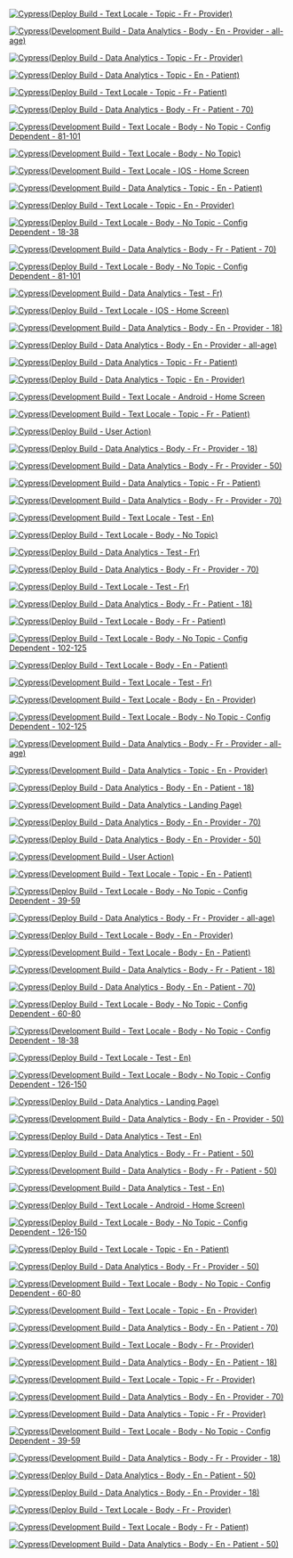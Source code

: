 [comment]: <> (This file is automatically generated by scripts/generate_cypress_test_workflow_ci_configs.py, please do not manually update this file. Update the script!)

[![Cypress(Deploy Build - Text Locale - Topic - Fr - Provider)](https://github.com/uoForms/App-CANBeWell/actions/workflows/ci-deploy-cy-test-text-locale-topic-fr-provider.yml/badge.svg)](https://github.com/uoForms/App-CANBeWell/actions/workflows/ci-deploy-cy-test-text-locale-topic-fr-provider.yml)

[![Cypress(Development Build - Data Analytics - Body - En - Provider - all-age)](https://github.com/uoForms/App-CANBeWell/actions/workflows/ci-build-cy-test-data-analytics-body-en-provider-all-age.yml/badge.svg)](https://github.com/uoForms/App-CANBeWell/actions/workflows/ci-build-cy-test-data-analytics-body-en-provider-all-age.yml)

[![Cypress(Deploy Build - Data Analytics - Topic - Fr - Provider)](https://github.com/uoForms/App-CANBeWell/actions/workflows/ci-deploy-cy-test-data-analytics-topic-fr-provider.yml/badge.svg)](https://github.com/uoForms/App-CANBeWell/actions/workflows/ci-deploy-cy-test-data-analytics-topic-fr-provider.yml)

[![Cypress(Deploy Build - Data Analytics - Topic - En - Patient)](https://github.com/uoForms/App-CANBeWell/actions/workflows/ci-deploy-cy-test-data-analytics-topic-en-patient.yml/badge.svg)](https://github.com/uoForms/App-CANBeWell/actions/workflows/ci-deploy-cy-test-data-analytics-topic-en-patient.yml)

[![Cypress(Deploy Build - Text Locale - Topic - Fr - Patient)](https://github.com/uoForms/App-CANBeWell/actions/workflows/ci-deploy-cy-test-text-locale-topic-fr-patient.yml/badge.svg)](https://github.com/uoForms/App-CANBeWell/actions/workflows/ci-deploy-cy-test-text-locale-topic-fr-patient.yml)

[![Cypress(Deploy Build - Data Analytics - Body - Fr - Patient - 70)](https://github.com/uoForms/App-CANBeWell/actions/workflows/ci-deploy-cy-test-data-analytics-body-fr-patient-70.yml/badge.svg)](https://github.com/uoForms/App-CANBeWell/actions/workflows/ci-deploy-cy-test-data-analytics-body-fr-patient-70.yml)

[![Cypress(Development Build - Text Locale - Body - No Topic - Config Dependent - 81-101](https://github.com/uoForms/App-CANBeWell/actions/workflows/ci-build-cy-test-text-locale-body-no-topic-config-dependent-81-101.yml/badge.svg)](https://github.com/uoForms/App-CANBeWell/actions/workflows/ci-build-cy-test-text-locale-body-no-topic-config-dependent-81-101.yml)

[![Cypress(Development Build - Text Locale - Body - No Topic)](https://github.com/uoForms/App-CANBeWell/actions/workflows/ci-build-cy-test-text-locale-body-no-topic.yml/badge.svg)](https://github.com/uoForms/App-CANBeWell/actions/workflows/ci-build-cy-test-text-locale-body-no-topic.yml)

[![Cypress(Development Build - Text Locale - IOS - Home Screen](https://github.com/uoForms/App-CANBeWell/actions/workflows/ci-build-cy-test-text-locale-ios.yml/badge.svg)](https://github.com/uoForms/App-CANBeWell/actions/workflows/ci-build-cy-test-text-locale-ios.yml)

[![Cypress(Development Build - Data Analytics - Topic - En - Patient)](https://github.com/uoForms/App-CANBeWell/actions/workflows/ci-build-cy-test-data-analytics-topic-en-patient.yml/badge.svg)](https://github.com/uoForms/App-CANBeWell/actions/workflows/ci-build-cy-test-data-analytics-topic-en-patient.yml)

[![Cypress(Deploy Build - Text Locale - Topic - En - Provider)](https://github.com/uoForms/App-CANBeWell/actions/workflows/ci-deploy-cy-test-text-locale-topic-en-provider.yml/badge.svg)](https://github.com/uoForms/App-CANBeWell/actions/workflows/ci-deploy-cy-test-text-locale-topic-en-provider.yml)

[![Cypress(Deploy Build - Text Locale - Body - No Topic - Config Dependent - 18-38](https://github.com/uoForms/App-CANBeWell/actions/workflows/ci-deploy-cy-test-text-locale-body-no-topic-config-dependent-18-38.yml/badge.svg)](https://github.com/uoForms/App-CANBeWell/actions/workflows/ci-deploy-cy-test-text-locale-body-no-topic-config-dependent-18-38.yml)

[![Cypress(Development Build - Data Analytics - Body - Fr - Patient - 70)](https://github.com/uoForms/App-CANBeWell/actions/workflows/ci-build-cy-test-data-analytics-body-fr-patient-70.yml/badge.svg)](https://github.com/uoForms/App-CANBeWell/actions/workflows/ci-build-cy-test-data-analytics-body-fr-patient-70.yml)

[![Cypress(Deploy Build - Text Locale - Body - No Topic - Config Dependent - 81-101](https://github.com/uoForms/App-CANBeWell/actions/workflows/ci-deploy-cy-test-text-locale-body-no-topic-config-dependent-81-101.yml/badge.svg)](https://github.com/uoForms/App-CANBeWell/actions/workflows/ci-deploy-cy-test-text-locale-body-no-topic-config-dependent-81-101.yml)

[![Cypress(Development Build - Data Analytics - Test - Fr)](https://github.com/uoForms/App-CANBeWell/actions/workflows/ci-build-cy-test-data-analytics-test-fr.yml/badge.svg)](https://github.com/uoForms/App-CANBeWell/actions/workflows/ci-build-cy-test-data-analytics-test-fr.yml)

[![Cypress(Deploy Build - Text Locale - IOS - Home Screen)](https://github.com/uoForms/App-CANBeWell/actions/workflows/ci-deploy-cy-test-text-locale-ios.yml/badge.svg)](https://github.com/uoForms/App-CANBeWell/actions/workflows/ci-deploy-cy-test-text-locale-ios.yml)

[![Cypress(Development Build - Data Analytics - Body - En - Provider - 18)](https://github.com/uoForms/App-CANBeWell/actions/workflows/ci-build-cy-test-data-analytics-body-en-provider-18.yml/badge.svg)](https://github.com/uoForms/App-CANBeWell/actions/workflows/ci-build-cy-test-data-analytics-body-en-provider-18.yml)

[![Cypress(Deploy Build - Data Analytics - Body - En - Provider - all-age)](https://github.com/uoForms/App-CANBeWell/actions/workflows/ci-deploy-cy-test-data-analytics-body-en-provider-all-age.yml/badge.svg)](https://github.com/uoForms/App-CANBeWell/actions/workflows/ci-deploy-cy-test-data-analytics-body-en-provider-all-age.yml)

[![Cypress(Deploy Build - Data Analytics - Topic - Fr - Patient)](https://github.com/uoForms/App-CANBeWell/actions/workflows/ci-deploy-cy-test-data-analytics-topic-fr-patient.yml/badge.svg)](https://github.com/uoForms/App-CANBeWell/actions/workflows/ci-deploy-cy-test-data-analytics-topic-fr-patient.yml)

[![Cypress(Deploy Build - Data Analytics - Topic - En - Provider)](https://github.com/uoForms/App-CANBeWell/actions/workflows/ci-deploy-cy-test-data-analytics-topic-en-provider.yml/badge.svg)](https://github.com/uoForms/App-CANBeWell/actions/workflows/ci-deploy-cy-test-data-analytics-topic-en-provider.yml)

[![Cypress(Development Build - Text Locale - Android - Home Screen](https://github.com/uoForms/App-CANBeWell/actions/workflows/ci-build-cy-test-text-locale-android.yml/badge.svg)](https://github.com/uoForms/App-CANBeWell/actions/workflows/ci-build-cy-test-text-locale-android.yml)

[![Cypress(Development Build - Text Locale - Topic - Fr - Patient)](https://github.com/uoForms/App-CANBeWell/actions/workflows/ci-build-cy-test-text-locale-topic-fr-patient.yml/badge.svg)](https://github.com/uoForms/App-CANBeWell/actions/workflows/ci-build-cy-test-text-locale-topic-fr-patient.yml)

[![Cypress(Deploy Build - User Action)](https://github.com/uoForms/App-CANBeWell/actions/workflows/ci-deploy-cy-test-user-action.yml/badge.svg)](https://github.com/uoForms/App-CANBeWell/actions/workflows/ci-deploy-cy-test-user-action.yml)

[![Cypress(Deploy Build - Data Analytics - Body - Fr - Provider - 18)](https://github.com/uoForms/App-CANBeWell/actions/workflows/ci-deploy-cy-test-data-analytics-body-fr-provider-18.yml/badge.svg)](https://github.com/uoForms/App-CANBeWell/actions/workflows/ci-deploy-cy-test-data-analytics-body-fr-provider-18.yml)

[![Cypress(Development Build - Data Analytics - Body - Fr - Provider - 50)](https://github.com/uoForms/App-CANBeWell/actions/workflows/ci-build-cy-test-data-analytics-body-fr-provider-50.yml/badge.svg)](https://github.com/uoForms/App-CANBeWell/actions/workflows/ci-build-cy-test-data-analytics-body-fr-provider-50.yml)

[![Cypress(Development Build - Data Analytics - Topic - Fr - Patient)](https://github.com/uoForms/App-CANBeWell/actions/workflows/ci-build-cy-test-data-analytics-topic-fr-patient.yml/badge.svg)](https://github.com/uoForms/App-CANBeWell/actions/workflows/ci-build-cy-test-data-analytics-topic-fr-patient.yml)

[![Cypress(Development Build - Data Analytics - Body - Fr - Provider - 70)](https://github.com/uoForms/App-CANBeWell/actions/workflows/ci-build-cy-test-data-analytics-body-fr-provider-70.yml/badge.svg)](https://github.com/uoForms/App-CANBeWell/actions/workflows/ci-build-cy-test-data-analytics-body-fr-provider-70.yml)

[![Cypress(Development Build - Text Locale - Test - En)](https://github.com/uoForms/App-CANBeWell/actions/workflows/ci-build-cy-test-text-locale-test-en.yml/badge.svg)](https://github.com/uoForms/App-CANBeWell/actions/workflows/ci-build-cy-test-text-locale-test-en.yml)

[![Cypress(Deploy Build - Text Locale - Body - No Topic)](https://github.com/uoForms/App-CANBeWell/actions/workflows/ci-deploy-cy-test-text-locale-body-no-topic.yml/badge.svg)](https://github.com/uoForms/App-CANBeWell/actions/workflows/ci-deploy-cy-test-text-locale-body-no-topic.yml)

[![Cypress(Deploy Build - Data Analytics - Test - Fr)](https://github.com/uoForms/App-CANBeWell/actions/workflows/ci-deploy-cy-test-data-analytics-test-fr.yml/badge.svg)](https://github.com/uoForms/App-CANBeWell/actions/workflows/ci-deploy-cy-test-data-analytics-test-fr.yml)

[![Cypress(Deploy Build - Data Analytics - Body - Fr - Provider - 70)](https://github.com/uoForms/App-CANBeWell/actions/workflows/ci-deploy-cy-test-data-analytics-body-fr-provider-70.yml/badge.svg)](https://github.com/uoForms/App-CANBeWell/actions/workflows/ci-deploy-cy-test-data-analytics-body-fr-provider-70.yml)

[![Cypress(Deploy Build - Text Locale - Test - Fr)](https://github.com/uoForms/App-CANBeWell/actions/workflows/ci-deploy-cy-test-text-locale-test-fr.yml/badge.svg)](https://github.com/uoForms/App-CANBeWell/actions/workflows/ci-deploy-cy-test-text-locale-test-fr.yml)

[![Cypress(Deploy Build - Data Analytics - Body - Fr - Patient - 18)](https://github.com/uoForms/App-CANBeWell/actions/workflows/ci-deploy-cy-test-data-analytics-body-fr-patient-18.yml/badge.svg)](https://github.com/uoForms/App-CANBeWell/actions/workflows/ci-deploy-cy-test-data-analytics-body-fr-patient-18.yml)

[![Cypress(Deploy Build - Text Locale - Body - Fr - Patient)](https://github.com/uoForms/App-CANBeWell/actions/workflows/ci-deploy-cy-test-text-locale-body-fr-patient.yml/badge.svg)](https://github.com/uoForms/App-CANBeWell/actions/workflows/ci-deploy-cy-test-text-locale-body-fr-patient.yml)

[![Cypress(Deploy Build - Text Locale - Body - No Topic - Config Dependent - 102-125](https://github.com/uoForms/App-CANBeWell/actions/workflows/ci-deploy-cy-test-text-locale-body-no-topic-config-dependent-102-125.yml/badge.svg)](https://github.com/uoForms/App-CANBeWell/actions/workflows/ci-deploy-cy-test-text-locale-body-no-topic-config-dependent-102-125.yml)

[![Cypress(Deploy Build - Text Locale - Body - En - Patient)](https://github.com/uoForms/App-CANBeWell/actions/workflows/ci-deploy-cy-test-text-locale-body-en-patient.yml/badge.svg)](https://github.com/uoForms/App-CANBeWell/actions/workflows/ci-deploy-cy-test-text-locale-body-en-patient.yml)

[![Cypress(Development Build - Text Locale - Test - Fr)](https://github.com/uoForms/App-CANBeWell/actions/workflows/ci-build-cy-test-text-locale-test-fr.yml/badge.svg)](https://github.com/uoForms/App-CANBeWell/actions/workflows/ci-build-cy-test-text-locale-test-fr.yml)

[![Cypress(Development Build - Text Locale - Body - En - Provider)](https://github.com/uoForms/App-CANBeWell/actions/workflows/ci-build-cy-test-text-locale-body-en-provider.yml/badge.svg)](https://github.com/uoForms/App-CANBeWell/actions/workflows/ci-build-cy-test-text-locale-body-en-provider.yml)

[![Cypress(Development Build - Text Locale - Body - No Topic - Config Dependent - 102-125](https://github.com/uoForms/App-CANBeWell/actions/workflows/ci-build-cy-test-text-locale-body-no-topic-config-dependent-102-125.yml/badge.svg)](https://github.com/uoForms/App-CANBeWell/actions/workflows/ci-build-cy-test-text-locale-body-no-topic-config-dependent-102-125.yml)

[![Cypress(Development Build - Data Analytics - Body - Fr - Provider - all-age)](https://github.com/uoForms/App-CANBeWell/actions/workflows/ci-build-cy-test-data-analytics-body-fr-provider-all-age.yml/badge.svg)](https://github.com/uoForms/App-CANBeWell/actions/workflows/ci-build-cy-test-data-analytics-body-fr-provider-all-age.yml)

[![Cypress(Development Build - Data Analytics - Topic - En - Provider)](https://github.com/uoForms/App-CANBeWell/actions/workflows/ci-build-cy-test-data-analytics-topic-en-provider.yml/badge.svg)](https://github.com/uoForms/App-CANBeWell/actions/workflows/ci-build-cy-test-data-analytics-topic-en-provider.yml)

[![Cypress(Deploy Build - Data Analytics - Body - En - Patient - 18)](https://github.com/uoForms/App-CANBeWell/actions/workflows/ci-deploy-cy-test-data-analytics-body-en-patient-18.yml/badge.svg)](https://github.com/uoForms/App-CANBeWell/actions/workflows/ci-deploy-cy-test-data-analytics-body-en-patient-18.yml)

[![Cypress(Development Build - Data Analytics - Landing Page)](https://github.com/uoForms/App-CANBeWell/actions/workflows/ci-build-cy-test-data-analytics-landing-page.yml/badge.svg)](https://github.com/uoForms/App-CANBeWell/actions/workflows/ci-build-cy-test-data-analytics-landing-page.yml)

[![Cypress(Deploy Build - Data Analytics - Body - En - Provider - 70)](https://github.com/uoForms/App-CANBeWell/actions/workflows/ci-deploy-cy-test-data-analytics-body-en-provider-70.yml/badge.svg)](https://github.com/uoForms/App-CANBeWell/actions/workflows/ci-deploy-cy-test-data-analytics-body-en-provider-70.yml)

[![Cypress(Deploy Build - Data Analytics - Body - En - Provider - 50)](https://github.com/uoForms/App-CANBeWell/actions/workflows/ci-deploy-cy-test-data-analytics-body-en-provider-50.yml/badge.svg)](https://github.com/uoForms/App-CANBeWell/actions/workflows/ci-deploy-cy-test-data-analytics-body-en-provider-50.yml)

[![Cypress(Development Build - User Action)](https://github.com/uoForms/App-CANBeWell/actions/workflows/ci-build-cy-test-user-action.yml/badge.svg)](https://github.com/uoForms/App-CANBeWell/actions/workflows/ci-build-cy-test-user-action.yml)

[![Cypress(Development Build - Text Locale - Topic - En - Patient)](https://github.com/uoForms/App-CANBeWell/actions/workflows/ci-build-cy-test-text-locale-topic-en-patient.yml/badge.svg)](https://github.com/uoForms/App-CANBeWell/actions/workflows/ci-build-cy-test-text-locale-topic-en-patient.yml)

[![Cypress(Deploy Build - Text Locale - Body - No Topic - Config Dependent - 39-59](https://github.com/uoForms/App-CANBeWell/actions/workflows/ci-deploy-cy-test-text-locale-body-no-topic-config-dependent-39-59.yml/badge.svg)](https://github.com/uoForms/App-CANBeWell/actions/workflows/ci-deploy-cy-test-text-locale-body-no-topic-config-dependent-39-59.yml)

[![Cypress(Deploy Build - Data Analytics - Body - Fr - Provider - all-age)](https://github.com/uoForms/App-CANBeWell/actions/workflows/ci-deploy-cy-test-data-analytics-body-fr-provider-all-age.yml/badge.svg)](https://github.com/uoForms/App-CANBeWell/actions/workflows/ci-deploy-cy-test-data-analytics-body-fr-provider-all-age.yml)

[![Cypress(Deploy Build - Text Locale - Body - En - Provider)](https://github.com/uoForms/App-CANBeWell/actions/workflows/ci-deploy-cy-test-text-locale-body-en-provider.yml/badge.svg)](https://github.com/uoForms/App-CANBeWell/actions/workflows/ci-deploy-cy-test-text-locale-body-en-provider.yml)

[![Cypress(Development Build - Text Locale - Body - En - Patient)](https://github.com/uoForms/App-CANBeWell/actions/workflows/ci-build-cy-test-text-locale-body-en-patient.yml/badge.svg)](https://github.com/uoForms/App-CANBeWell/actions/workflows/ci-build-cy-test-text-locale-body-en-patient.yml)

[![Cypress(Development Build - Data Analytics - Body - Fr - Patient - 18)](https://github.com/uoForms/App-CANBeWell/actions/workflows/ci-build-cy-test-data-analytics-body-fr-patient-18.yml/badge.svg)](https://github.com/uoForms/App-CANBeWell/actions/workflows/ci-build-cy-test-data-analytics-body-fr-patient-18.yml)

[![Cypress(Deploy Build - Data Analytics - Body - En - Patient - 70)](https://github.com/uoForms/App-CANBeWell/actions/workflows/ci-deploy-cy-test-data-analytics-body-en-patient-70.yml/badge.svg)](https://github.com/uoForms/App-CANBeWell/actions/workflows/ci-deploy-cy-test-data-analytics-body-en-patient-70.yml)

[![Cypress(Deploy Build - Text Locale - Body - No Topic - Config Dependent - 60-80](https://github.com/uoForms/App-CANBeWell/actions/workflows/ci-deploy-cy-test-text-locale-body-no-topic-config-dependent-60-80.yml/badge.svg)](https://github.com/uoForms/App-CANBeWell/actions/workflows/ci-deploy-cy-test-text-locale-body-no-topic-config-dependent-60-80.yml)

[![Cypress(Development Build - Text Locale - Body - No Topic - Config Dependent - 18-38](https://github.com/uoForms/App-CANBeWell/actions/workflows/ci-build-cy-test-text-locale-body-no-topic-config-dependent-18-38.yml/badge.svg)](https://github.com/uoForms/App-CANBeWell/actions/workflows/ci-build-cy-test-text-locale-body-no-topic-config-dependent-18-38.yml)

[![Cypress(Deploy Build - Text Locale - Test - En)](https://github.com/uoForms/App-CANBeWell/actions/workflows/ci-deploy-cy-test-text-locale-test-en.yml/badge.svg)](https://github.com/uoForms/App-CANBeWell/actions/workflows/ci-deploy-cy-test-text-locale-test-en.yml)

[![Cypress(Development Build - Text Locale - Body - No Topic - Config Dependent - 126-150](https://github.com/uoForms/App-CANBeWell/actions/workflows/ci-build-cy-test-text-locale-body-no-topic-config-dependent-126-150.yml/badge.svg)](https://github.com/uoForms/App-CANBeWell/actions/workflows/ci-build-cy-test-text-locale-body-no-topic-config-dependent-126-150.yml)

[![Cypress(Deploy Build - Data Analytics - Landing Page)](https://github.com/uoForms/App-CANBeWell/actions/workflows/ci-deploy-cy-test-data-analytics-landing-page.yml/badge.svg)](https://github.com/uoForms/App-CANBeWell/actions/workflows/ci-deploy-cy-test-data-analytics-landing-page.yml)

[![Cypress(Development Build - Data Analytics - Body - En - Provider - 50)](https://github.com/uoForms/App-CANBeWell/actions/workflows/ci-build-cy-test-data-analytics-body-en-provider-50.yml/badge.svg)](https://github.com/uoForms/App-CANBeWell/actions/workflows/ci-build-cy-test-data-analytics-body-en-provider-50.yml)

[![Cypress(Deploy Build - Data Analytics - Test - En)](https://github.com/uoForms/App-CANBeWell/actions/workflows/ci-deploy-cy-test-data-analytics-test-en.yml/badge.svg)](https://github.com/uoForms/App-CANBeWell/actions/workflows/ci-deploy-cy-test-data-analytics-test-en.yml)

[![Cypress(Deploy Build - Data Analytics - Body - Fr - Patient - 50)](https://github.com/uoForms/App-CANBeWell/actions/workflows/ci-deploy-cy-test-data-analytics-body-fr-patient-50.yml/badge.svg)](https://github.com/uoForms/App-CANBeWell/actions/workflows/ci-deploy-cy-test-data-analytics-body-fr-patient-50.yml)

[![Cypress(Development Build - Data Analytics - Body - Fr - Patient - 50)](https://github.com/uoForms/App-CANBeWell/actions/workflows/ci-build-cy-test-data-analytics-body-fr-patient-50.yml/badge.svg)](https://github.com/uoForms/App-CANBeWell/actions/workflows/ci-build-cy-test-data-analytics-body-fr-patient-50.yml)

[![Cypress(Development Build - Data Analytics - Test - En)](https://github.com/uoForms/App-CANBeWell/actions/workflows/ci-build-cy-test-data-analytics-test-en.yml/badge.svg)](https://github.com/uoForms/App-CANBeWell/actions/workflows/ci-build-cy-test-data-analytics-test-en.yml)

[![Cypress(Deploy Build - Text Locale - Android - Home Screen)](https://github.com/uoForms/App-CANBeWell/actions/workflows/ci-deploy-cy-test-text-locale-android.yml/badge.svg)](https://github.com/uoForms/App-CANBeWell/actions/workflows/ci-deploy-cy-test-text-locale-android.yml)

[![Cypress(Deploy Build - Text Locale - Body - No Topic - Config Dependent - 126-150](https://github.com/uoForms/App-CANBeWell/actions/workflows/ci-deploy-cy-test-text-locale-body-no-topic-config-dependent-126-150.yml/badge.svg)](https://github.com/uoForms/App-CANBeWell/actions/workflows/ci-deploy-cy-test-text-locale-body-no-topic-config-dependent-126-150.yml)

[![Cypress(Deploy Build - Text Locale - Topic - En - Patient)](https://github.com/uoForms/App-CANBeWell/actions/workflows/ci-deploy-cy-test-text-locale-topic-en-patient.yml/badge.svg)](https://github.com/uoForms/App-CANBeWell/actions/workflows/ci-deploy-cy-test-text-locale-topic-en-patient.yml)

[![Cypress(Deploy Build - Data Analytics - Body - Fr - Provider - 50)](https://github.com/uoForms/App-CANBeWell/actions/workflows/ci-deploy-cy-test-data-analytics-body-fr-provider-50.yml/badge.svg)](https://github.com/uoForms/App-CANBeWell/actions/workflows/ci-deploy-cy-test-data-analytics-body-fr-provider-50.yml)

[![Cypress(Development Build - Text Locale - Body - No Topic - Config Dependent - 60-80](https://github.com/uoForms/App-CANBeWell/actions/workflows/ci-build-cy-test-text-locale-body-no-topic-config-dependent-60-80.yml/badge.svg)](https://github.com/uoForms/App-CANBeWell/actions/workflows/ci-build-cy-test-text-locale-body-no-topic-config-dependent-60-80.yml)

[![Cypress(Development Build - Text Locale - Topic - En - Provider)](https://github.com/uoForms/App-CANBeWell/actions/workflows/ci-build-cy-test-text-locale-topic-en-provider.yml/badge.svg)](https://github.com/uoForms/App-CANBeWell/actions/workflows/ci-build-cy-test-text-locale-topic-en-provider.yml)

[![Cypress(Development Build - Data Analytics - Body - En - Patient - 70)](https://github.com/uoForms/App-CANBeWell/actions/workflows/ci-build-cy-test-data-analytics-body-en-patient-70.yml/badge.svg)](https://github.com/uoForms/App-CANBeWell/actions/workflows/ci-build-cy-test-data-analytics-body-en-patient-70.yml)

[![Cypress(Development Build - Text Locale - Body - Fr - Provider)](https://github.com/uoForms/App-CANBeWell/actions/workflows/ci-build-cy-test-text-locale-body-fr-provider.yml/badge.svg)](https://github.com/uoForms/App-CANBeWell/actions/workflows/ci-build-cy-test-text-locale-body-fr-provider.yml)

[![Cypress(Development Build - Data Analytics - Body - En - Patient - 18)](https://github.com/uoForms/App-CANBeWell/actions/workflows/ci-build-cy-test-data-analytics-body-en-patient-18.yml/badge.svg)](https://github.com/uoForms/App-CANBeWell/actions/workflows/ci-build-cy-test-data-analytics-body-en-patient-18.yml)

[![Cypress(Development Build - Text Locale - Topic - Fr - Provider)](https://github.com/uoForms/App-CANBeWell/actions/workflows/ci-build-cy-test-text-locale-topic-fr-provider.yml/badge.svg)](https://github.com/uoForms/App-CANBeWell/actions/workflows/ci-build-cy-test-text-locale-topic-fr-provider.yml)

[![Cypress(Development Build - Data Analytics - Body - En - Provider - 70)](https://github.com/uoForms/App-CANBeWell/actions/workflows/ci-build-cy-test-data-analytics-body-en-provider-70.yml/badge.svg)](https://github.com/uoForms/App-CANBeWell/actions/workflows/ci-build-cy-test-data-analytics-body-en-provider-70.yml)

[![Cypress(Development Build - Data Analytics - Topic - Fr - Provider)](https://github.com/uoForms/App-CANBeWell/actions/workflows/ci-build-cy-test-data-analytics-topic-fr-provider.yml/badge.svg)](https://github.com/uoForms/App-CANBeWell/actions/workflows/ci-build-cy-test-data-analytics-topic-fr-provider.yml)

[![Cypress(Development Build - Text Locale - Body - No Topic - Config Dependent - 39-59](https://github.com/uoForms/App-CANBeWell/actions/workflows/ci-build-cy-test-text-locale-body-no-topic-config-dependent-39-59.yml/badge.svg)](https://github.com/uoForms/App-CANBeWell/actions/workflows/ci-build-cy-test-text-locale-body-no-topic-config-dependent-39-59.yml)

[![Cypress(Development Build - Data Analytics - Body - Fr - Provider - 18)](https://github.com/uoForms/App-CANBeWell/actions/workflows/ci-build-cy-test-data-analytics-body-fr-provider-18.yml/badge.svg)](https://github.com/uoForms/App-CANBeWell/actions/workflows/ci-build-cy-test-data-analytics-body-fr-provider-18.yml)

[![Cypress(Deploy Build - Data Analytics - Body - En - Patient - 50)](https://github.com/uoForms/App-CANBeWell/actions/workflows/ci-deploy-cy-test-data-analytics-body-en-patient-50.yml/badge.svg)](https://github.com/uoForms/App-CANBeWell/actions/workflows/ci-deploy-cy-test-data-analytics-body-en-patient-50.yml)

[![Cypress(Deploy Build - Data Analytics - Body - En - Provider - 18)](https://github.com/uoForms/App-CANBeWell/actions/workflows/ci-deploy-cy-test-data-analytics-body-en-provider-18.yml/badge.svg)](https://github.com/uoForms/App-CANBeWell/actions/workflows/ci-deploy-cy-test-data-analytics-body-en-provider-18.yml)

[![Cypress(Deploy Build - Text Locale - Body - Fr - Provider)](https://github.com/uoForms/App-CANBeWell/actions/workflows/ci-deploy-cy-test-text-locale-body-fr-provider.yml/badge.svg)](https://github.com/uoForms/App-CANBeWell/actions/workflows/ci-deploy-cy-test-text-locale-body-fr-provider.yml)

[![Cypress(Development Build - Text Locale - Body - Fr - Patient)](https://github.com/uoForms/App-CANBeWell/actions/workflows/ci-build-cy-test-text-locale-body-fr-patient.yml/badge.svg)](https://github.com/uoForms/App-CANBeWell/actions/workflows/ci-build-cy-test-text-locale-body-fr-patient.yml)

[![Cypress(Development Build - Data Analytics - Body - En - Patient - 50)](https://github.com/uoForms/App-CANBeWell/actions/workflows/ci-build-cy-test-data-analytics-body-en-patient-50.yml/badge.svg)](https://github.com/uoForms/App-CANBeWell/actions/workflows/ci-build-cy-test-data-analytics-body-en-patient-50.yml)


